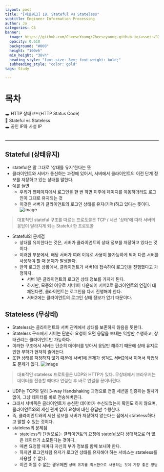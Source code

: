 ```yaml
---
layout: post
title: "[네트워크] 18. Stateful vs Stateless"
subtitle: Engineer Information Processing
author: Jo
categories: CS
banner:
  image: https://github.com/CheeseYoung/Cheeseyoung.github.io/assets/132384527/491f341f-df33-436a-9d4f-1b33f067485d
  opacity: 0.618
  background: "#000"
  height: "100vh"
  min_height: "38vh"
  heading_style: "font-size: 3em; font-weight: bold;"
  subheading_style: "color: gold"
tags: Study

---
```


# 목차
🕳 HTTP 상태코드(HTTP Status Code) <br>
📌 Stateful vs Stateless <br>
🕳 공인 IP와 사설 IP <br>
<br>
<hr>

## Stateful (상태유지)
- stateful은 말 그대로 '상태를 유지'한다는 뜻
- 클라이언트와 서버가 통신하는 과정에 있어서, 서버에서 클라이언트의 이전 단계 정보를 저장하고 있는 상태를 말한다.
- 예를 들면
  - 우리가 웹페이지에서 로그인을 한 번 하면 이후에 페이지를 이동하더라도 로그인이 그대로 유지되는 것
  - 이것은 서버가 클라이언트의 로그인 상태를 유지(기억)하고 있다는 뜻이다.
![image](https://github.com/CheeseYoung/Cheeseyoung.github.io/assets/132384527/35ead907-34b3-44b5-a2a2-be2ef9accff5)
> 대표적인 stateful 구조를 따르는 프로토콜은 TCP / 세션 '상태'에 따라 서버의 응답이 달라지게 되는 Stateful 한 프로토콜
- Stateful의 문제점
  - 상태를 유지한다는 것은, 서버가 클라이언트의 상태 정보를 저장하고 있다는 것이다.
  - 이러한 부분에서, 해당 서버가 여러 이유로 사용이 불가능하게 되어 다른 서버를 사용해야 할 때 문제가 발생한다.
  - 만약 로그인 상황에서, 클라이언트가 서버1에 접속하여 로그인을 진행했다고 가정하자.
    - 서버 1은 클라이언트의 로그인 상태 정보를 가지게 된다.
    - 하지만, 모종의 이유로 서버1이 다운되어 서버2로 클라이언트의 연결이 대체된다면, 클라이언트는 로그인을 다시 진행해야 한다.
    - 서버2에는 클라이언트의 로그인 상태 정보가 없기 때문이다.

## Stateless (무상태)
- Stateless는 클라이언트와 서버 관계에서 상태를 보존하지 않음을 뜻한다.
- Stateless 구조에서 서버는 단순히 요청이 오면 응답을 보내는 역할만 수행하고, 상태관리는 클라이언트만 가능하다.
- 이러한 구조에서 서버는 단순히 데이터를 받아서 응답만 해주기 때문에 상태 유지로 인한 부하가 현저히 줄어든다.
- 또한 상태를 저장하지 않기 때문에 서버1에 문제가 생겨도 서버2에서 이어서 작업해도 문제가 없다.
![image](https://github.com/CheeseYoung/Cheeseyoung.github.io/assets/132384527/c0d70271-9c1d-41b2-a8a9-376cdf02dc01)
> 대표적인 stateless 프로토콜은 UDP와 HTTP가 있다. 무상태에서 브라우저는 데이터를 전송할 때마다 연결한 후 바로 연결을 끊어버린다.
  - UDP는 TCP와 달리 3-way Handshaking 과정으로 연결 세션을 인증하는 절차가 없이, 그냥 데이터를 바로 전송해버린다.
  - 그래서 서버쪽은 클라이언트가 송신한 데이터가 수신되었는지 확인도 하지 않으며, 클라이언트와의 세션 관계 없이 요청에 대한 응답만 수행한다.
  - 즉, 클라이언트와의 세션 정보를 서버가 저장하지 않는다는 점에서 stateless하다고 말할 수 있는 것이다.
- stateless의 문제점
  - stateless의 단점으로는 클라이언트의 요청에 stateful보다 상대적으로 더 많은 데이터가 소모된다는 것이다.
  - 매번 요청할 때마다 자신의 부가 정보를 함께 보내야 한다.
  - 하지만 로그인처럼 유저가 로그인 상태를 유지해야 하는 서비스는 stateless를 사용할 수 없다.
  - 이런 어쩔 수 없는 경우에만 ``상태 유지를 최소한으로 사용하는 것이 가장 좋은 방법``








